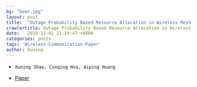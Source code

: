 ```yaml
---
bg: "beer.jpg"
layout: post
title:  "Outage Probability Based Resource Allocation in Wireless Mesh Networks (GLOBECOM 2010)"
crawlertitle: Outage Probability Based Resource Allocation in Wireless Mesh Networks (GLOBECOM 2010)"
date:   2010-12-01 21:24:47 +0800
categories: posts
tags: 'Wireless-Communication-Paper'
author: Xuning
---
```


- `Xuning Shao, Cunqing Hua, Aiping Huang`

- [Paper](https://ieeexplore.ieee.org/document/5683613)


